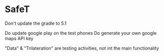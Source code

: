 # SafeT
Don't update the gradle to 5.1

Do update google play on the test phones
Do generate your own google maps API key

"Data" & "Trilateration" are testing activities, not int the main functionality 
